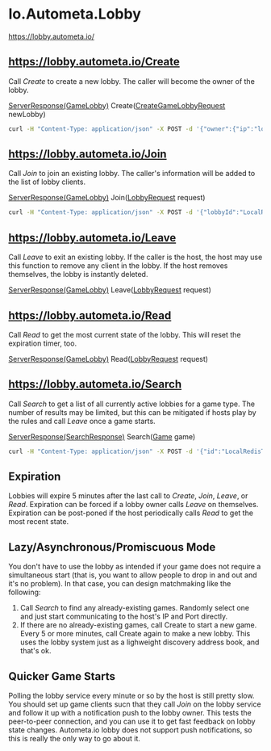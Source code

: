 # Io.Autometa.Lobby

https://lobby.autometa.io/


## https://lobby.autometa.io/Create
Call *Create* to create a new lobby. The caller will become the owner of the lobby.

[ServerResponse(GameLobby)](./src/Io/Autometa/Lobby/Contract/Schema/ServerResponse(GameLobby).json) Create([CreateGameLobbyRequest](./src/Io/Autometa/Lobby/Contract/Schema/CreateGameLobbyRequest.json) newLobby)

```bash
curl -H "Content-Type: application/json" -X POST -d '{"owner":{"ip":"localhost","port":6969,"nickName":"some server"},"gameType":{"id":"LocalRedisTest","api":1},"hidden":false}' https://lobby.autometa.io/Create
```

## https://lobby.autometa.io/Join
Call *Join* to join an existing lobby. The caller's information will be added to the list of lobby clients.

[ServerResponse(GameLobby)](./src/Io/Autometa/Lobby/Contract/Schema/ServerResponse(GameLobby).json) Join([LobbyRequest](./src/Io/Autometa/Lobby/Contract/Schema/LobbyRequest.json) request)

```bash
curl -H "Content-Type: application/json" -X POST -d '{"lobbyId":"LocalRedisTestv1-7Y5FBA","client":{"ip":"localhost","port":6969,"nickName":"some client"}}' https://lobby.autometa.io/Join
```

## https://lobby.autometa.io/Leave
Call *Leave* to exit an existing lobby. If the caller is the host, the host may use this function to remove any client in the lobby. If the host removes themselves, the lobby is instantly deleted.

[ServerResponse(GameLobby)](./src/Io/Autometa/Lobby/Contract/Schema/ServerResponse(GameLobby).json) Leave([LobbyRequest](./src/Io/Autometa/Lobby/Contract/Schema/LobbyRequest.json) request)

## https://lobby.autometa.io/Read
Call *Read* to get the most current state of the lobby. This will reset the expiration timer, too.

[ServerResponse(GameLobby)](./src/Io/Autometa/Lobby/Contract/Schema/ServerResponse(GameLobby).json) Read([LobbyRequest](./src/Io/Autometa/Lobby/Contract/Schema/ReadRequest.json) request)

## https://lobby.autometa.io/Search
Call *Search* to get a list of all currently active lobbies for a game type. The number of results may be limited, but this can be mitigated if hosts play by the rules and call *Leave* once a game starts.

[ServerResponse(SearchResponse)](./src/Io/Autometa/Lobby/Contract/Schema/ServerResponse(SearchResponse).json) Search([Game](./src/Io/Autometa/Lobby/Contract/Schema/Game.json) game)

```bash
curl -H "Content-Type: application/json" -X POST -d '{"id":"LocalRedisTest","api":1}' https://lobby.autometa.io/Search
```

## Expiration
Lobbies will expire 5 minutes after the last call to *Create*, *Join*, *Leave*, or *Read*. Expiration can be forced if a lobby owner calls *Leave* on themselves. Expiration can be post-poned if the host periodically calls *Read* to get the most recent state.

## Lazy/Asynchronous/Promiscuous Mode
You don't have to use the lobby as intended if your game does not require a simultaneous start (that is, you want to allow people to drop in and out and it's no problem). In that case, you can design matchmaking like the following:
1. Call *Search* to find any already-existing games. Randomly select one and just start communicating to the host's IP and Port directly.
2. If there are no already-existing games, call Create to start a new game. Every 5 or more minutes, call Create again to make a new lobby.
This uses the lobby system just as a lighweight discovery address book, and that's ok.

## Quicker Game Starts
Polling the lobby service every minute or so by the host is still pretty slow. You should set up game clients sucn that they call *Join* on the lobby service and follow it up with a notification push to the lobby owner. This tests the peer-to-peer connection, and you can use it to get fast feedback on lobby state changes. Autometa.io lobby does not support push notifications, so this is really the only way to go about it.